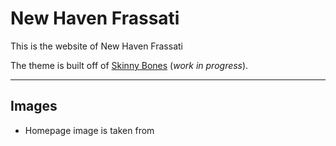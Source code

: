 # New Haven Frassati

This is the website of New Haven Frassati

The theme is built off of [Skinny Bones](http://mmistakes.github.io/skinny-bones-jekyll/) (*work in progress*).

---

## Images

* Homepage image is taken from [](http://www.isthmuscatholic.org/files/5613/4869/7411/Adoration_Chapel.jpg)
